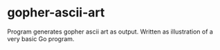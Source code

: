# gopher-ascii-art
Program generates gopher ascii art as output. Written as illustration of a very basic Go program.
